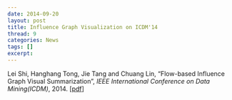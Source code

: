 ```yaml
---
date: 2014-09-20
layout: post
title: Influence Graph Visualization on ICDM'14
thread: 9
categories: News
tags: []
excerpt: 
---
```


Lei Shi, Hanghang Tong, Jie Tang and Chuang Lin, “Flow-based Influence Graph Visual Summarization”, *IEEE International Conference on Data Mining(ICDM)*, 2014. [[pdf](http://lcs.ios.ac.cn/~shil/paper/ICDM_2014.pdf)]
